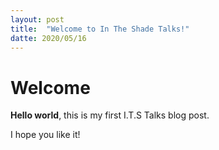 ```yaml
---
layout: post
title:  "Welcome to In The Shade Talks!"
datte: 2020/05/16
---
```


# Welcome

**Hello world**, this is my first I.T.S Talks blog post.

I hope you like it!
